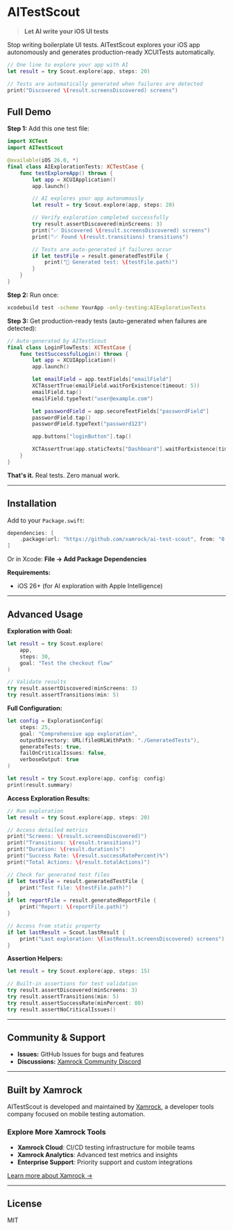 # AITestScout

> **Let AI write your iOS UI tests**

Stop writing boilerplate UI tests. AITestScout explores your iOS app autonomously and generates production-ready XCUITests automatically.

```swift
// One line to explore your app with AI
let result = try Scout.explore(app, steps: 20)

// Tests are automatically generated when failures are detected
print("Discovered \(result.screensDiscovered) screens")
```

## Full Demo

**Step 1:** Add this one test file:

```swift
import XCTest
import AITestScout

@available(iOS 26.0, *)
final class AIExplorationTests: XCTestCase {
    func testExploreApp() throws {
        let app = XCUIApplication()
        app.launch()

        // AI explores your app autonomously
        let result = try Scout.explore(app, steps: 20)

        // Verify exploration completed successfully
        try result.assertDiscovered(minScreens: 3)
        print("✅ Discovered \(result.screensDiscovered) screens")
        print("✅ Found \(result.transitions) transitions")

        // Tests are auto-generated if failures occur
        if let testFile = result.generatedTestFile {
            print("📁 Generated test: \(testFile.path)")
        }
    }
}
```

**Step 2:** Run once:

```bash
xcodebuild test -scheme YourApp -only-testing:AIExplorationTests
```

**Step 3:** Get production-ready tests (auto-generated when failures are detected):

```swift
// Auto-generated by AITestScout
final class LoginFlowTests: XCTestCase {
    func testSuccessfulLogin() throws {
        let app = XCUIApplication()
        app.launch()

        let emailField = app.textFields["emailField"]
        XCTAssertTrue(emailField.waitForExistence(timeout: 5))
        emailField.tap()
        emailField.typeText("user@example.com")

        let passwordField = app.secureTextFields["passwordField"]
        passwordField.tap()
        passwordField.typeText("password123")

        app.buttons["loginButton"].tap()

        XCTAssertTrue(app.staticTexts["Dashboard"].waitForExistence(timeout: 10))
    }
}
```

**That's it.** Real tests. Zero manual work.

---

## Installation

Add to your `Package.swift`:

```swift
dependencies: [
    .package(url: "https://github.com/xamrock/ai-test-scout", from: "0.2.2")
]
```

Or in Xcode: **File → Add Package Dependencies**

**Requirements:**
- iOS 26+ (for AI exploration with Apple Intelligence)

---

## Advanced Usage

**Exploration with Goal:**

```swift
let result = try Scout.explore(
    app,
    steps: 30,
    goal: "Test the checkout flow"
)

// Validate results
try result.assertDiscovered(minScreens: 3)
try result.assertTransitions(min: 5)
```

**Full Configuration:**

```swift
let config = ExplorationConfig(
    steps: 25,
    goal: "Comprehensive app exploration",
    outputDirectory: URL(fileURLWithPath: "./GeneratedTests"),
    generateTests: true,
    failOnCriticalIssues: false,
    verboseOutput: true
)

let result = try Scout.explore(app, config: config)
print(result.summary)
```

**Access Exploration Results:**

```swift
// Run exploration
let result = try Scout.explore(app, steps: 20)

// Access detailed metrics
print("Screens: \(result.screensDiscovered)")
print("Transitions: \(result.transitions)")
print("Duration: \(result.duration)s")
print("Success Rate: \(result.successRatePercent)%")
print("Total Actions: \(result.totalActions)")

// Check for generated test files
if let testFile = result.generatedTestFile {
    print("Test file: \(testFile.path)")
}
if let reportFile = result.generatedReportFile {
    print("Report: \(reportFile.path)")
}

// Access from static property
if let lastResult = Scout.lastResult {
    print("Last exploration: \(lastResult.screensDiscovered) screens")
}
```

**Assertion Helpers:**

```swift
let result = try Scout.explore(app, steps: 15)

// Built-in assertions for test validation
try result.assertDiscovered(minScreens: 3)
try result.assertTransitions(min: 5)
try result.assertSuccessRate(minPercent: 80)
try result.assertNoCriticalIssues()
```

---

## Community & Support

- **Issues:** GitHub Issues for bugs and features
- **Discussions:** [Xamrock Community Discord](https://discord.gg/Pvmbamg2ny)

---

## Built by Xamrock

AITestScout is developed and maintained by [Xamrock](https://xamrock.com), a developer tools company focused on mobile testing automation.

### Explore More Xamrock Tools

- **Xamrock Cloud**: CI/CD testing infrastructure for mobile teams
- **Xamrock Analytics**: Advanced test metrics and insights
- **Enterprise Support**: Priority support and custom integrations

[Learn more about Xamrock →](https://xamrock.com)

---

## License

MIT
